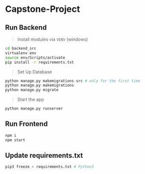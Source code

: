 # Capstone-Project

## Run Backend

> Install modules via `VENV` (windows)

```bash
cd backend_src
virtualenv env
source env/Scripts/activate
pip install -r requirements.txt
```

> Set Up Database

```bash
python manage.py makemigrations src # only for the first time
python manage.py makemigrations
python manage.py migrate
```

> Start the app

```bash
python manage.py runserver
```

## Run Frontend

```bash
npm i
npm start
```

## Update requirements.txt

```bash
pip3 freeze > requirements.txt # Python3
```
